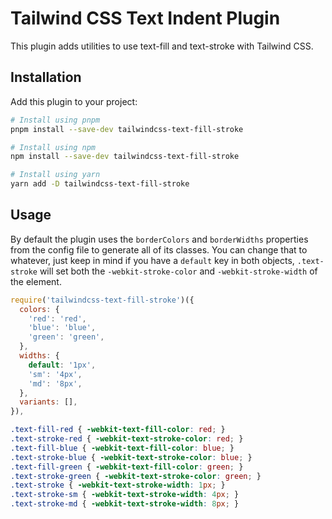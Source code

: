 # Tailwind CSS Text Indent Plugin

This plugin adds utilities to use text-fill and text-stroke with Tailwind CSS.

## Installation

Add this plugin to your project:

```bash
# Install using pnpm
pnpm install --save-dev tailwindcss-text-fill-stroke

# Install using npm
npm install --save-dev tailwindcss-text-fill-stroke

# Install using yarn
yarn add -D tailwindcss-text-fill-stroke
```

## Usage

By default the plugin uses the `borderColors` and `borderWidths` properties from the config file to generate all of its classes. You can change that to whatever, just keep in mind if you have a `default` key in both objects, `.text-stroke` will set both the `-webkit-stroke-color` and `-webkit-stroke-width` of the element.

```js
require('tailwindcss-text-fill-stroke')({
  colors: {
    'red': 'red',
    'blue': 'blue',
    'green': 'green',
  },
  widths: {
    default: '1px',
    'sm': '4px',
    'md': '8px',
  },
  variants: [],
}),
```

```css
.text-fill-red { -webkit-text-fill-color: red; }
.text-stroke-red { -webkit-text-stroke-color: red; }
.text-fill-blue { -webkit-text-fill-color: blue; }
.text-stroke-blue { -webkit-text-stroke-color: blue; }
.text-fill-green { -webkit-text-fill-color: green; }
.text-stroke-green { -webkit-text-stroke-color: green; }
.text-stroke { -webkit-text-stroke-width: 1px; }
.text-stroke-sm { -webkit-text-stroke-width: 4px; }
.text-stroke-md { -webkit-text-stroke-width: 8px; }
```
